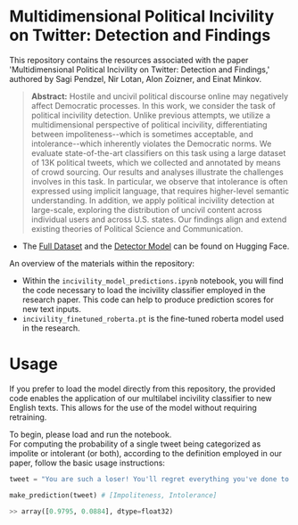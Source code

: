 
# Multidimensional Political Incivility on Twitter: Detection and Findings
This repository contains the resources associated with the paper 'Multidimensional Political Incivility on Twitter: Detection and Findings,' authored by Sagi Pendzel, Nir Lotan, Alon Zoizner, and Einat Minkov.

> __Abstract:__
> Hostile and uncivil political discourse online may negatively affect Democratic processes. In this work, we consider the task of political incivility detection. Unlike previous attempts, we utilize a multidimensional perspective of political incivility, differentiating between impoliteness--which is sometimes acceptable, and intolerance--which inherently violates the Democratic norms. We evaluate state-of-the-art classifiers on this task using a large dataset of 13K political tweets, which we collected and annotated by means of crowd sourcing. Our results and analyses illustrate the challenges involves in this task. In particular, we observe that intolerance is often expressed using implicit language, that requires higher-level semantic understanding. In addition, we apply political incivility detection at large-scale, exploring the distribution of uncivil content across individual users and across U.S. states. Our findings align and extend existing theories of Political Science and Communication.

* The [Full Dataset](https://huggingface.co/datasets/incivility-UOH/TwitCivility) and the [Detector Model](https://huggingface.co/incivility-UOH/multidim-incivility-detector) can be found on Hugging Face.

An overview of the materials within the repository:

*	Within the `incivility_model_predictions.ipynb` notebook, you will find the code necessary to load the incivility classifier employed in the research paper. This code can help to produce prediction scores for new text inputs.
*	`incivility_finetuned_roberta.pt` is the fine-tuned roberta model used in the research.


# Usage
If you prefer to load the model directly from this repository, the provided code enables the application of our multilabel incivility classifier to new English texts. This allows for the use of the model without requiring retraining.

To begin, please load and run the notebook.</br>
For computing the probability of a single tweet being categorized as impolite or intolerant (or both), according to the definition employed in our paper, follow the basic usage instructions:

```python
tweet = "You are such a loser! You'll regret everything you've done to me!"

make_prediction(tweet) # [Impoliteness, Intolerance]
```
```python
>> array([0.9795, 0.0884], dtype=float32)  
```
